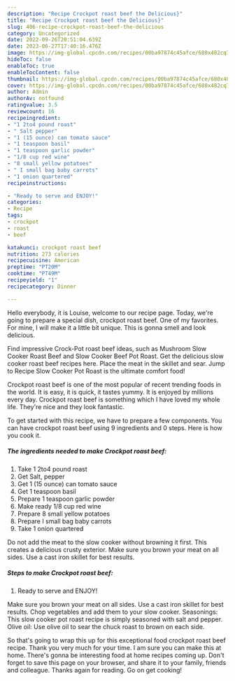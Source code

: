 ```yaml
---
description: "Recipe Crockpot roast beef the Delicious}"
title: "Recipe Crockpot roast beef the Delicious}"
slug: 406-recipe-crockpot-roast-beef-the-delicious
category: Uncategorized
date: 2022-09-26T20:51:04.639Z
date: 2023-06-27T17:40:16.476Z
image: https://img-global.cpcdn.com/recipes/00ba97874c45afce/680x482cq70/crockpot-roast-beef-recipe-main-photo.jpg
hideToc: false
enableToc: true
enableTocContent: false
thumbnail: https://img-global.cpcdn.com/recipes/00ba97874c45afce/680x482cq70/crockpot-roast-beef-recipe-main-photo.jpg
cover: https://img-global.cpcdn.com/recipes/00ba97874c45afce/680x482cq70/crockpot-roast-beef-recipe-main-photo.jpg
author: Admin
authorAv: notfound
ratingvalue: 3.5
reviewcount: 16
recipeingredient:
- "1 2to4 pound roast"
- " Salt pepper"
- "1 (15 ounce) can tomato sauce"
- "1 teaspoon basil"
- "1 teaspoon garlic powder"
- "1/8 cup red wine"
- "8 small yellow potatoes"
- " I small bag baby carrots"
- "1 onion quartered"
recipeinstructions:

- "Ready to serve and ENJOY!"
categories:
- Recipe
tags:
- crockpot
- roast
- beef

katakunci: crockpot roast beef 
nutrition: 273 calories
recipecuisine: American
preptime: "PT20M"
cooktime: "PT49M"
recipeyield: "1"
recipecategory: Dinner

---
```



Hello everybody, it is Louise, welcome to our recipe page. Today, we're going to prepare a special dish, crockpot roast beef. One of my favorites. For mine, I will make it a little bit unique. This is gonna smell and look delicious.

Find impressive Crock-Pot roast beef ideas, such as Mushroom Slow Cooker Roast Beef and Slow Cooker Beef Pot Roast. Get the delicious slow cooker roast beef recipes here. Place the meat in the skillet and sear. Jump to Recipe Slow Cooker Pot Roast is the ultimate comfort food!

Crockpot roast beef is one of the most popular of recent trending foods in the world. It is easy, it is quick, it tastes yummy. It is enjoyed by millions every day. Crockpot roast beef is something which I have loved my whole life. They're nice and they look fantastic.


To get started with this recipe, we have to prepare a few components. You can have crockpot roast beef using 9 ingredients and 0 steps. Here is how you cook it.

<!--inarticleads1-->

##### The ingredients needed to make Crockpot roast beef:

1. Take 1 2to4 pound roast
1. Get  Salt, pepper
1. Get 1 (15 ounce) can tomato sauce
1. Get 1 teaspoon basil
1. Prepare 1 teaspoon garlic powder
1. Make ready 1/8 cup red wine
1. Prepare 8 small yellow potatoes
1. Prepare  I small bag baby carrots
1. Take 1 onion quartered


Do not add the meat to the slow cooker without browning it first. This creates a delicious crusty exterior. Make sure you brown your meat on all sides. Use a cast iron skillet for best results. 

<!--inarticleads2-->

##### Steps to make Crockpot roast beef:


1. Ready to serve and ENJOY!

Make sure you brown your meat on all sides. Use a cast iron skillet for best results. Chop vegetables and add them to your slow cooker. Seasonings: This slow cooker pot roast recipe is simply seasoned with salt and pepper. Olive oil: Use olive oil to sear the chuck roast to brown on each side. 

So that's going to wrap this up for this exceptional food crockpot roast beef recipe. Thank you very much for your time. I am sure you can make this at home. There's gonna be interesting food at home recipes coming up. Don't forget to save this page on your browser, and share it to your family, friends and colleague. Thanks again for reading. Go on get cooking!
